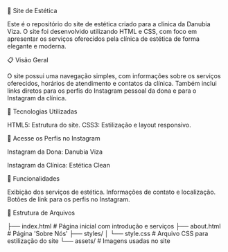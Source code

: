 💅 Site de Estética

Este é o repositório do site de estética criado para a clínica da Danubia Viza. O site foi desenvolvido utilizando HTML e CSS, com foco em apresentar os serviços oferecidos pela clínica de estética de forma elegante e moderna.

📋 Visão Geral

O site possui uma navegação simples, com informações sobre os serviços oferecidos, horários de atendimento e contatos da clínica. Também inclui links diretos para os perfis do Instagram pessoal da dona e para o Instagram da clínica.

🚀 Tecnologias Utilizadas

HTML5: Estrutura do site.
CSS3: Estilização e layout responsivo.

🔗 Acesse os Perfis no Instagram

Instagram da Dona: Danubia Viza

Instagram da Clínica: Estética Clean

🎨 Funcionalidades

Exibição dos serviços de estética.
Informações de contato e localização.
Botões de link para os perfis no Instagram.

📂 Estrutura de Arquivos

├── index.html          # Página inicial com introdução e serviços
├── about.html          # Página 'Sobre Nós'
├── styles/
│   └── style.css       # Arquivo CSS para estilização do site
└── assets/             # Imagens usadas no site
